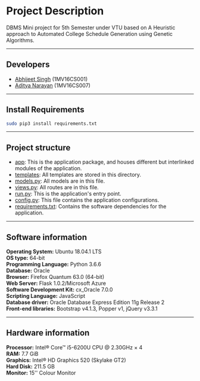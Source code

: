 # Project Description
DBMS Mini project for 5th Semester under VTU based on A Heuristic approach to Automated College Schedule Generation using Genetic Algorithms.

---
## Developers
- [Abhijeet Singh](https://github.com/cseas) (1MV16CS001)
- [Aditya Narayan](https://github.com/NarayanAdi08) (1MV16CS007)

---
## Install Requirements
```sh
sudo pip3 install requirements.txt
```

---
## Project structure
- [app](app): This is the application package, and houses different but interlinked modules of the application.
- [templates](app/templates): All templates are stored in this directory.
- [models.py](app/models.py): All models are in this file.
- [views.py](app/views.py): All routes are in this file.
- [run.py](run.py): This is the application's entry point.
- [config.py](app/config.py): This file contains the application configurations.
- [requirements.txt](requirements.txt): Contains the software dependencies for the application.

---
## Software information
**Operating System:** Ubuntu 18.04.1 LTS  
**OS type:** 64-bit  
**Programming Language:** Python 3.6.6  
**Database:** Oracle  
**Browser:** Firefox Quantum 63.0 (64-bit)  
**Web Server:** Flask 1.0.2/Microsoft Azure  
**Software Development Kit:** cx_Oracle 7.0.0  
**Scripting Language:** JavaScript  
**Database driver:** Oracle Database Express Edition 11g Release 2  
**Front-end libraries:** Bootstrap v4.1.3, Popper v1, jQuery v3.3.1

---
## Hardware information
**Processor:** Intel® Core™ i5-6200U CPU @ 2.30GHz × 4  
**RAM:** 7.7 GiB  
**Graphics:** Intel® HD Graphics 520 (Skylake GT2)  
**Hard Disk:** 211.5 GB  
**Monitor:** 15'' Colour Monitor  